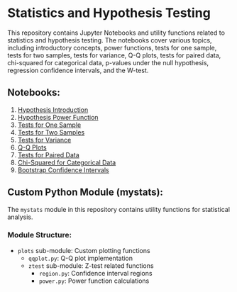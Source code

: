# Statistics and Hypothesis Testing

This repository contains Jupyter Notebooks and utility functions related to statistics and hypothesis testing. The notebooks cover various topics, including introductory concepts, power functions, tests for one sample, tests for two samples, tests for variance, Q-Q plots, tests for paired data, chi-squared for categorical data, p-values under the null hypothesis, regression confidence intervals, and the W-test.

## Notebooks:

1. [Hypothesis Introduction](./1.%20Hypothesis%20intro.ipynb)
2. [Hypothesis Power Function](./2.%20Hypothesis%20power%20function.ipynb)
3. [Tests for One Sample](./3.%20Tests%20for%20One%20Sample.ipynb)
4. [Tests for Two Samples](./4.%20Tests%20for%20Two%20Samples.ipynb)
5. [Tests for Variance](./5.%20Tests%20for%20Variance.ipynb)
6. [Q-Q Plots](./6.%20Q-Q%20plots.ipynb)
7. [Tests for Paired Data](./7.%20Tests%20for%20paired%20data.ipynb)
8. [Chi-Squared for Categorical Data](./8.%20Chi%20squared%20for%20categorical%20data.ipynb)
9. [Bootstrap Confidence Intervals](./9.%20Bootstrap.ipynb)

## Custom Python Module (mystats):

The `mystats` module in this repository contains utility functions for statistical analysis.

### Module Structure:

- `plots` sub-module: Custom plotting functions
  - `qqplot.py`: Q-Q plot implementation
  - `ztest` sub-module: Z-test related functions
    - `region.py`: Confidence interval regions
    - `power.py`: Power function calculations


